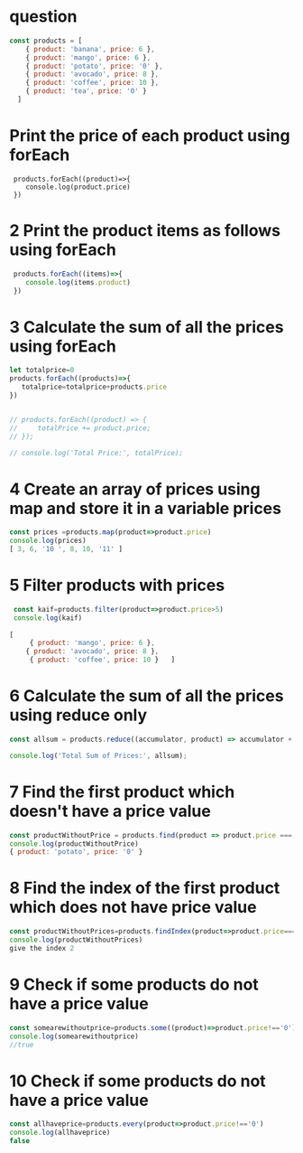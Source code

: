 # question
```jsx
const products = [
    { product: 'banana', price: 6 },
    { product: 'mango', price: 6 },
    { product: 'potato', price: '0' },
    { product: 'avocado', price: 8 },
    { product: 'coffee', price: 10 },
    { product: 'tea', price: '0' }
  ]
```
#  Print the price of each product using forEach
```
 products.forEach((product)=>{
    console.log(product.price)
 })
```
# 2 Print the product items as follows using forEach
```jsx
 products.forEach((items)=>{
    console.log(items.product)
 })
```
 # 3 Calculate the sum of all the prices using forEach
 ```jsx
 let totalprice=0
 products.forEach((products)=>{
    totalprice=totalprice+products.price
 })


// products.forEach((product) => {
//     totalPrice += product.price;
// });

// console.log('Total Price:', totalPrice);
```


 # 4 Create an array of prices using map and store it in a variable prices
 ```jsx
 const prices =products.map(product=>product.price)
 console.log(prices)
 [ 3, 6, '10 ', 8, 10, '11' ]
```

# 5 Filter products with prices
```jsx
 const kaif=products.filter(product=>product.price>5)
 console.log(kaif)
 
[
     { product: 'mango', price: 6 },
    { product: 'avocado', price: 8 },
     { product: 'coffee', price: 10 }   ]
```
  
# 6 Calculate the sum of all the prices using reduce only
```jsx
const allsum = products.reduce((accumulator, product) => accumulator + product.price, 0);

console.log('Total Sum of Prices:', allsum);
```
# 7 Find the first product which doesn't have a price value
```jsx
const productWithoutPrice = products.find(product => product.price === '0');
console.log(productWithoutPrice)
{ product: 'potato', price: '0' }
```
# 8 Find the index of the first product which does not have price value
```jsx
const productWithoutPrices=products.findIndex(product=>product.price==='0')
console.log(productWithoutPrices)
give the index 2
```
# 9 Check if some products do not have a price value
```jsx
const somearewithoutprice=products.some((product)=>product.price!=='0')
console.log(somearewithoutprice)
//true
```
# 10 Check if some products do not have a price value
```jsx
const allhaveprice=products.every(product=>product.price!=='0')
console.log(allhaveprice)
false
```
